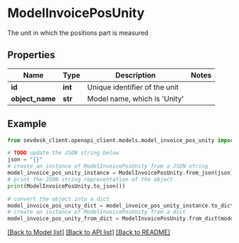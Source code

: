 # ModelInvoicePosUnity

The unit in which the positions part is measured

## Properties

Name | Type | Description | Notes
------------ | ------------- | ------------- | -------------
**id** | **int** | Unique identifier of the unit | 
**object_name** | **str** | Model name, which is &#39;Unity&#39; | 

## Example

```python
from sevdesk_client.openapi_client.models.model_invoice_pos_unity import ModelInvoicePosUnity

# TODO update the JSON string below
json = "{}"
# create an instance of ModelInvoicePosUnity from a JSON string
model_invoice_pos_unity_instance = ModelInvoicePosUnity.from_json(json)
# print the JSON string representation of the object
print(ModelInvoicePosUnity.to_json())

# convert the object into a dict
model_invoice_pos_unity_dict = model_invoice_pos_unity_instance.to_dict()
# create an instance of ModelInvoicePosUnity from a dict
model_invoice_pos_unity_from_dict = ModelInvoicePosUnity.from_dict(model_invoice_pos_unity_dict)
```
[[Back to Model list]](../README.md#documentation-for-models) [[Back to API list]](../README.md#documentation-for-api-endpoints) [[Back to README]](../README.md)


